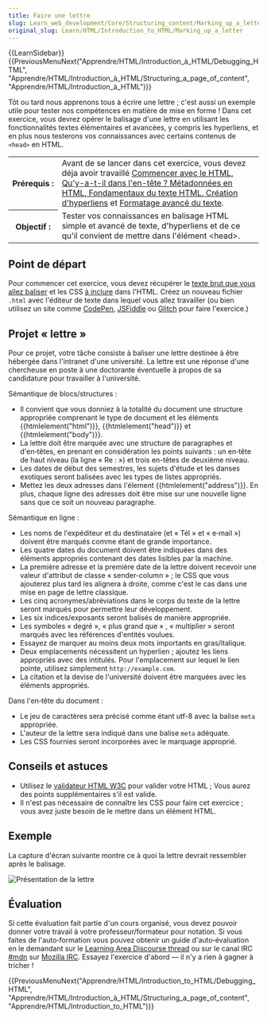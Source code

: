 ```yaml
---
title: Faire une lettre
slug: Learn_web_development/Core/Structuring_content/Marking_up_a_letter
original_slug: Learn/HTML/Introduction_to_HTML/Marking_up_a_letter
---
```


{{LearnSidebar}}{{PreviousMenuNext("Apprendre/HTML/Introduction_à_HTML/Debugging_HTML", "Apprendre/HTML/Introduction_à_HTML/Structuring_a_page_of_content", "Apprendre/HTML/Introduction_à_HTML")}}

Tôt ou tard nous apprenons tous à écrire une lettre&nbsp;; c'est aussi un exemple utile pour tester nos compétences en matière de mise en forme&nbsp;! Dans cet exercice, vous devrez opérer le balisage d'une lettre en utilisant les fonctionnalités textes élémentaires et avancées, y compris les hyperliens, et en plus nous testerons vos connaissances avec certains contenus de `<head>` en HTML.

<table class="standard-table">
  <tbody>
    <tr>
      <th scope="row">Prérequis&nbsp;:</th>
      <td>
        Avant de se lancer dans cet exercice, vous devez déja avoir travaillé
        <a href="/fr/docs/Learn/HTML/Introduction_to_HTML/Getting_started"
          >Commencer avec le HTML, </a
        ><a
          href="/fr/docs/Learn/HTML/Introduction_to_HTML/The_head_metadata_in_HTML"
          >Qu'y-a-t-il dans l'en-tête ? Métadonnées en HTML, </a
        ><a
          href="/fr/docs/Learn/HTML/Introduction_to_HTML/HTML_text_fundamentals"
          >Fondamentaux du texte HTML, </a
        ><a href="/fr/docs/Learn/HTML/Introduction_to_HTML/Creating_hyperlinks"
          >Création d'hyperliens</a
        >
        et
        <a
          href="/fr/docs/Learn/HTML/Introduction_to_HTML/Advanced_text_formatting"
          >Formatage avancé du texte</a
        >.
      </td>
    </tr>
    <tr>
      <th scope="row">Objectif&nbsp;:</th>
      <td>
        Tester vos connaissances en balisage HTML simple et avancé de texte,
        d'hyperliens et de ce qu'il convient de mettre dans l'élément
        &#x3C;head>.
      </td>
    </tr>
  </tbody>
</table>

## Point de départ

Pour commencer cet exercice, vous devez récupérer le [texte brut que vous allez baliser](https://github.com/mdn/learning-area/blob/master/html/introduction-to-html/marking-up-a-letter-start/letter-text.txt) et les CSS [à inclure](https://github.com/mdn/learning-area/blob/master/html/introduction-to-html/marking-up-a-letter-start/css.txt) dans l'HTML. Créez un nouveau fichier `.html` avec l'éditeur de texte dans lequel vous allez travailler (ou bien utilisez un site comme [CodePen](https://codepen.io/), [JSFiddle](https://jsfiddle.net/) ou [Glitch](https://glitch.com/) pour faire l'exercice.)

## Projet «&nbsp;lettre&nbsp;»

Pour ce projet, votre tâche consiste à baliser une lettre destinée à être hébergée dans l'intranet d'une université. La lettre est une réponse d'une chercheuse en poste à une doctorante éventuelle à propos de sa candidature pour travailler à l'université.

Sémantique de blocs/structures&nbsp;:

- Il convient que vous donniez à la totalité du document une structure appropriée comprenant le type de document et les éléments {{htmlelement("html")}}, {{htmlelement("head")}} et {{htmlelement("body")}}.
- La lettre doit être marquée avec une structure de paragraphes et d'en‑têtes, en prenant en considération les points suivants&nbsp;: un en‑tête de haut niveau (la ligne «&nbsp;Re&nbsp;:&nbsp;») et trois en-têtes de deuxième niveau.
- Les dates de début des semestres, les sujets d'étude et les danses exotiques seront balisées avec les types de listes appropriés.
- Mettez les deux adresses dans l'élement {{htmlelement("address")}}. En plus, chaque ligne des adresses doit être mise sur une nouvelle ligne sans que ce soit un nouveau paragraphe.

Sémantique en ligne&nbsp;:

- Les noms de l'expéditeur et du destinataire (et «&nbsp;Tél&nbsp;» et «&nbsp;e‑mail&nbsp;») doivent être marqués comme étant de grande importance.
- Les quatre dates du document doivent être indiquées dans des éléments appropriés contenant des dates lisibles par la machine.
- La première adresse et la première date de la lettre doivent recevoir une valeur d'attribut de classe «&nbsp;sender-column&nbsp;»&nbsp;; le CSS que vous ajouterez plus tard les alignera à droite, comme c'est le cas dans une mise en page de lettre classique.
- Les cinq acronymes/abréviations dans le corps du texte de la lettre seront marqués pour permettre leur développement.
- Les six indices/exposants seront balisés de manière appropriée.
- Les symboles «&nbsp;degré&nbsp;», «&nbsp;plus grand que » , «&nbsp;multiplier&nbsp;» seront marqués avec les références d'entités voulues.
- Essayez de marquer au moins deux mots importants en gras/italique.
- Deux emplacements nécessitent un hyperlien&nbsp;; ajoutez les liens appropriés avec des intitulés. Pour l'emplacement sur lequel le lien pointe, utilisez simplement `http://example.com`.
- La citation et la devise de l'université doivent être marquées avec les éléments appropriés.

Dans l'en‑tête du document&nbsp;:

- Le jeu de caractères sera précisé comme étant utf-8 avec la balise `meta` appropriée.
- L'auteur de la lettre sera indiqué dans une balise `meta` adéquate.
- Les CSS fournies seront incorporées avec le marquage approprié.

## Conseils et astuces

- Utilisez le [validateur HTML W3C](https://validator.w3.org/) pour valider votre HTML&nbsp;; Vous aurez des points supplémentaires s'il est valide.
- Il n'est pas nécessaire de connaître les CSS pour faire cet exercice&nbsp;; vous avez juste besoin de le mettre dans un élément HTML.

## Exemple

La capture d'écran suivante montre ce à quoi la lettre devrait ressembler après le balisage.

![Présentation de la lettre](fr-lettre.png)

## Évaluation

Si cette évaluation fait partie d'un cours organisé, vous devez pouvoir donner votre travail à votre professeur/formateur pour notation. Si vous faites de l'auto‑formation vous pouvez obtenir un guide d'auto‑évaluation en le demandant sur le [Learning Area Discourse thread](https://discourse.mozilla-community.org/t/learning-web-development-marking-guides-and-questions/16294) ou sur le canal IRC [#mdn](irc://irc.mozilla.org/mdn) sur [Mozilla IRC](https://wiki.mozilla.org/IRC). Essayez l'exercice d'abord — il n'y a rien à gagner à tricher&nbsp;!

{{PreviousMenuNext("Apprendre/HTML/Introduction_to_HTML/Debugging_HTML", "Apprendre/HTML/Introduction_à_HTML/Structuring_a_page_of_content", "Apprendre/HTML/Introduction_to_HTML")}}

